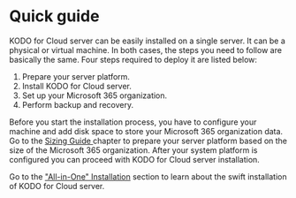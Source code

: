 # Quick guide

KODO for Cloud server can be easily installed on a single server. It can be a physical or virtual machine. In both cases, the steps you need to follow are basically the same. Four steps required to deploy it are listed below:

1. Prepare your server platform.
2. Install KODO for Cloud server.
3. Set up your Microsoft 365 organization.
4. Perform backup and recovery.

Before you start the installation process, you have to configure your machine and add disk space to store your Microsoft 365 organization data. Go to the [Sizing Guide ](https://storware.gitbook.io/kodo-for-cloud-office365/overview/sizing-guide)chapter to prepare your server platform based on the size of the Microsoft 365 organization. After your system platform is configured you can proceed with KODO for Cloud server installation.  

Go to the ["All-in-One" Installation](all-in-one-installation.md) section to learn about the swift installation of KODO for Cloud server.


